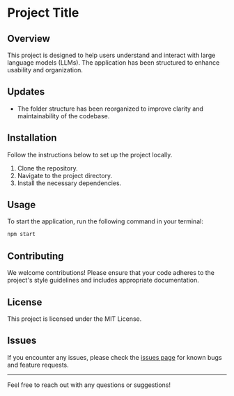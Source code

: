 # Project Title

## Overview
This project is designed to help users understand and interact with large language models (LLMs). The application has been structured to enhance usability and organization.

## Updates
- The folder structure has been reorganized to improve clarity and maintainability of the codebase.

## Installation
Follow the instructions below to set up the project locally.

1. Clone the repository.
2. Navigate to the project directory.
3. Install the necessary dependencies.

## Usage
To start the application, run the following command in your terminal:

```bash
npm start
```

## Contributing
We welcome contributions! Please ensure that your code adheres to the project's style guidelines and includes appropriate documentation.

## License
This project is licensed under the MIT License.

## Issues
If you encounter any issues, please check the [issues page](https://github.com/your-repo/issues) for known bugs and feature requests.

---

Feel free to reach out with any questions or suggestions!